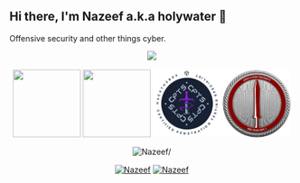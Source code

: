## Hi there, I'm Nazeef a.k.a holywater 👋

Offensive security and other things cyber.

<p align="center">
    <img src="https://user-images.githubusercontent.com/74038190/212750155-3ceddfbd-19d3-40a3-87af-8d329c8323c4.gif"/>
</p>

<p align="center">
    <img src="https://api.accredible.com/v1/frontend/credential_website_embed_image/badge/137295599" width="120" height="120"/>
    <img src="https://api.accredible.com/v1/frontend/credential_website_embed_image/badge/91371229" width="120" height="120"/>
    <img src="images/cpts.png?raw=true" width="120" height="120"/>
    <img src="images/crto.png?raw=true" width="120" height="120"/>
</p>

<p align="center">
    <img src="https://komarev.com/ghpvc/?username=Nzf07&style=flat&color=blue" alt=Nazeef/> 
</p>

<p align="center">
    <a href="https://www.linkedin.com/in/nazeef-hasan-khan/" target="blank"><img align="center" src="https://user-images.githubusercontent.com/74038190/235294012-0a55e343-37ad-4b0f-924f-c8431d9d2483.gif" alt="Nazeef" height="50" width="50" /></a>
    <a href="https://discordapp.com/users/593390384785391637" target="blank"><img align="center" src="https://user-images.githubusercontent.com/74038190/235294015-47144047-25ab-417c-af1b-6746820a20ff.gif" alt="Nazeef" height="50" width="50" /></a>
</p>
